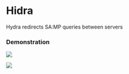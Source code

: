 # Hidra
Hydra redirects SA:MP queries between servers

### Demonstration
![](https://i.imgur.com/HdvoC1u.png)

![](https://i.imgur.com/B5v2SCC.png)